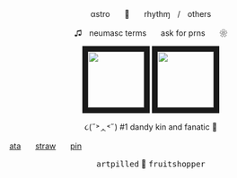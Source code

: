 <p align="center">
αstroㅤㅤ🌈​ㅤㅤrhythɱㅤ/ㅤothers
<p align="center">
♫ㅤneumasc termsㅤㅤask for prnsㅤㅤ❀ 
<p align="center">  
<img src="https://64.media.tumblr.com/d46cd7650e1bc15edaabfe446d488ac3/562bc653002dd72e-a9/s250x400/b30a7c5696dafba0ceea132b272c01eba101b55f.gif" width="100" height="100" border="10"/> <img src="https://files.catbox.moe/qozm7x.png" width="100" height="100" border="10"/>
</p>
<p align="center">  
૮(˶˃ᆺ˂˶) #1 dandy kin and fanatic 🌱​​
  
[ata](https://dandicus.atabook.org/)ㅤㅤ[straw](https://berrytapes.straw.page)ㅤㅤ[pin](https://br.pinterest.com/dandypilled/)

<p align="center">    
<kbd>artpilled</kbd> ​🎨​ <kbd>fruitshopper</kbd>
